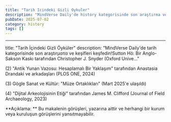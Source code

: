 ```yaml
---
title: "Tarih Icindeki Gizli Oykuler"
description: "MindVerse Daily'de history kategorisinde son araştırma ve içgörüler keşfedin."
pubDate: 2025-07-02
category: history
tags: []
---
```


---
title: "Tarih İçindeki Gizli Öyküler"
description: "MindVerse Daily'de tarih kategorisinde son araştırματα ve keşifleri keşfedin!Sutton Hö: Bir Anglo-Sakson Kaskı tarafından Christopher J. Snyder (Oxford Unive..."

(2) "Antik Yunan Vazosu: Hesaplamalı Bir Yaklaşım" tarafından Anastasia Drandaki ve arkadaşları (PLOS ONE, 2024)

(3) Gögle Sanat ve Kültür: "Müze Ortaklıkları" (Mart 2025'e ulaşıldı)

(4) "Dijital Arkeolojisinin Etiği" tarafından James M. Clifford (Journal of Field Archaeology, 2023)

**Açıklama: ** Bu makalenin görüşleri, yazarına aittir ve herhangi bir kurum veya kuruluşun görüşlerini yansıtmayabilir.